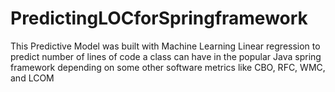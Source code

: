 # PredictingLOCforSpringframework
This Predictive Model was built with Machine Learning Linear regression to predict number of lines of code a class can have in the popular Java spring framework depending on some other software metrics like CBO, RFC, WMC, and LCOM
